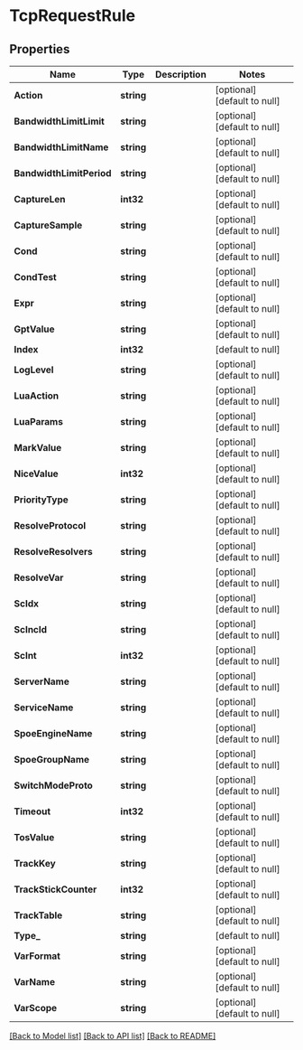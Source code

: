 # TcpRequestRule

## Properties
Name | Type | Description | Notes
------------ | ------------- | ------------- | -------------
**Action** | **string** |  | [optional] [default to null]
**BandwidthLimitLimit** | **string** |  | [optional] [default to null]
**BandwidthLimitName** | **string** |  | [optional] [default to null]
**BandwidthLimitPeriod** | **string** |  | [optional] [default to null]
**CaptureLen** | **int32** |  | [optional] [default to null]
**CaptureSample** | **string** |  | [optional] [default to null]
**Cond** | **string** |  | [optional] [default to null]
**CondTest** | **string** |  | [optional] [default to null]
**Expr** | **string** |  | [optional] [default to null]
**GptValue** | **string** |  | [optional] [default to null]
**Index** | **int32** |  | [default to null]
**LogLevel** | **string** |  | [optional] [default to null]
**LuaAction** | **string** |  | [optional] [default to null]
**LuaParams** | **string** |  | [optional] [default to null]
**MarkValue** | **string** |  | [optional] [default to null]
**NiceValue** | **int32** |  | [optional] [default to null]
**PriorityType** | **string** |  | [optional] [default to null]
**ResolveProtocol** | **string** |  | [optional] [default to null]
**ResolveResolvers** | **string** |  | [optional] [default to null]
**ResolveVar** | **string** |  | [optional] [default to null]
**ScIdx** | **string** |  | [optional] [default to null]
**ScIncId** | **string** |  | [optional] [default to null]
**ScInt** | **int32** |  | [optional] [default to null]
**ServerName** | **string** |  | [optional] [default to null]
**ServiceName** | **string** |  | [optional] [default to null]
**SpoeEngineName** | **string** |  | [optional] [default to null]
**SpoeGroupName** | **string** |  | [optional] [default to null]
**SwitchModeProto** | **string** |  | [optional] [default to null]
**Timeout** | **int32** |  | [optional] [default to null]
**TosValue** | **string** |  | [optional] [default to null]
**TrackKey** | **string** |  | [optional] [default to null]
**TrackStickCounter** | **int32** |  | [optional] [default to null]
**TrackTable** | **string** |  | [optional] [default to null]
**Type_** | **string** |  | [default to null]
**VarFormat** | **string** |  | [optional] [default to null]
**VarName** | **string** |  | [optional] [default to null]
**VarScope** | **string** |  | [optional] [default to null]

[[Back to Model list]](../README.md#documentation-for-models) [[Back to API list]](../README.md#documentation-for-api-endpoints) [[Back to README]](../README.md)


